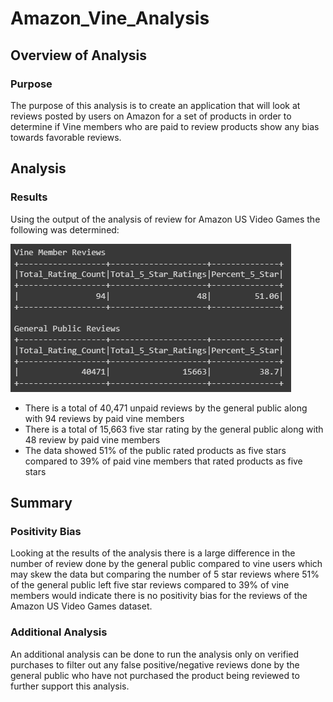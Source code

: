 # Amazon_Vine_Analysis
 
## Overview of Analysis

### Purpose

The purpose of this analysis is to create an application that will look at reviews posted by users on Amazon for a set of products in order to determine if Vine members who are paid to review products show any bias towards favorable reviews.

## Analysis

### Results

Using the output of the analysis of review for Amazon US Video Games the following was determined:

![Analysis_Results](/analysis/Analysis_results.PNG)

 - There is a total of 40,471 unpaid reviews by the general public along with 94 reviews by paid vine members
 - There is a total of 15,663 five star rating by the general public along with 48 review by paid vine members
 - The data showed 51% of the public rated products as five stars compared to 39% of paid vine members that rated products as five stars

## Summary

### Positivity Bias

Looking at the results of the analysis there is a large difference in the number of review done by the general public compared to vine users which may skew the data but comparing the number of 5 star reviews where 51% of the general public left five star reviews compared to 39% of vine members would indicate there is no positivity bias for the reviews of the Amazon US Video Games dataset.

### Additional Analysis

An additional analysis can be done to run the analysis only on verified purchases to filter out any false positive/negative reviews done by the general public who have not purchased the product being reviewed to further support this analysis.